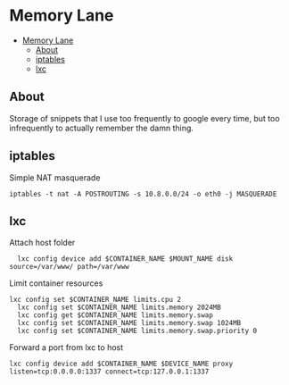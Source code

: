 # Memory Lane

- [Memory Lane](#memory-lane)
    - [About](#About)
    - [iptables](#iptables)
    - [lxc](#lxc)

## About
Storage of snippets that I use too frequently to google every time, but too infrequently to actually remember the damn thing.

## iptables

Simple NAT masquerade
```
iptables -t nat -A POSTROUTING -s 10.8.0.0/24 -o eth0 -j MASQUERADE 
```

## lxc

Attach host folder
```
  lxc config device add $CONTAINER_NAME $MOUNT_NAME disk source=/var/www/ path=/var/www
```
Limit container resources 
```
lxc config set $CONTAINER_NAME limits.cpu 2
  lxc config set $CONTAINER_NAME limits.memory 2024MB
  lxc config get $CONTAINER_NAME limits.memory.swap 
  lxc config set $CONTAINER_NAME limits.memory.swap 1024MB
  lxc config set $CONTAINER_NAME limits.memory.swap.priority 0
```
Forward a port from lxc to host
```
lxc config device add $CONTAINER_NAME $DEVICE_NAME proxy listen=tcp:0.0.0.0:1337 connect=tcp:127.0.0.1:1337
```
